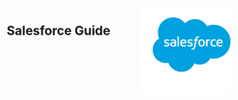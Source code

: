 <img src="https://raw.githubusercontent.com/Gorachevsky/guides/d270c8d5ad2eba72110accebf1a0db5e0f5aa1b5/docs/images/salesforce-logo.svg" align="right" width="200" height="200" />

# Salesforce Guide
